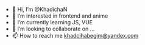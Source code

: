 - 👋 Hi, I’m @KhadichaN
- 👀 I’m interested in frontend and anime
- 🌱 I’m currently learning JS, VUE
- 💞️ I’m looking to collaborate on ...
- 📫 How to reach me khadcihabegim@yandex.com

<!---
KhadichaN/KhadichaN is a ✨ special ✨ repository because its `README.md` (this file) appears on your GitHub profile.
You can click the Preview link to take a look at your changes.
--->
